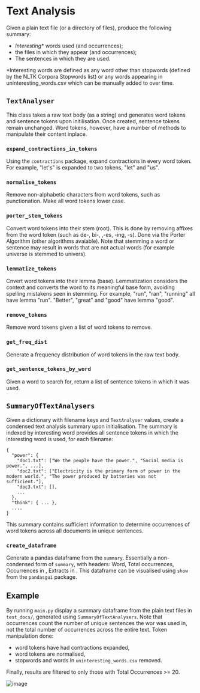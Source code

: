# Text Analysis

Given a plain text file (or a directory of files), produce the following summary: 
* _Interesting_\* words used (and occurrences);
* the files in which they appear (and occurrences);
* The sentences in which they are used.

\*Interesting words are defined as any word other than stopwords (defined by the NLTK Corpora Stopwords list) or any words appearing in uninteresting_words.csv which can be manually added to over time.

## `TextAnalyser`

This class takes a raw text body (as a string) and generates word tokens and sentence tokens upon initilisation. Once created, sentence tokens remain unchanged. Word tokens, however, have a number of methods to manipulate their content inplace. 

### `expand_contractions_in_tokens`

Using the `contractions` package, expand contractions in every word token. For example, "let's" is expanded to two tokens, "let" and "us".

### `normalise_tokens`

Remove non-alphabetic characters from word tokens, such as punctionation. Make all word tokens lower case.

### `porter_stem_tokens`

Convert word tokens into their stem (root). This is done by removing affixes from the word token (such as de-, bi-, ,-es, -ing, -s). Done via the Porter Algorithm (other algorithms avaiable). 
Note that stemming a word or sentence may result in words that are not actual words (for example universe is stemmed to univers).

### `lemmatize_tokens`

Cnvert word tokens into their lemma (base). Lemmatization considers the context and converts the word to its meaningful base form, avoiding spelling mistakens seen in stemming. For example, "run", "ran", "running" all have lemma "run". "Better", "great" and "good" have lemma "good".

### `remove_tokens`

Remove word tokens given a list of word tokens to remove.

### `get_freq_dist`

Generate a frequency distribution of word tokens in the raw text body.

### `get_sentence_tokens_by_word`

Given a word to search for, return a list of sentence tokens in which it was used.

## `SummaryOfTextAnalysers`

Given a dictionary with filename keys and `TextAnalyser` values, create a condensed text analysis summary upon initialisation. 
The summary is indexed by interesting word provides all sentence tokens in which the interesting word is used, for each filename:

```
{
  "power": {
    "doc1.txt": ["We the people have the power.", "Social media is power.", ...],
    "doc2.txt": ["Electricity is the primary form of power in the modern world.", "The power produced by batteries was not sufficient."],
    "doc3.txt": [],
    ...
  },
  "think": { ... },
  ....
}
```
This summary contains sufficient information to determine occurrences of word tokens across all documents in unique sentences.

### `create_dataframe`

Generate a pandas dataframe from the `summary`. Essentially a non-condensed form of `summary`, with headers:
Word, Total occurrences, Occurrences in <filename>, Extracts in <filename>.
This dataframe can be visualised using `show` from the `pandasgui` package.

## Example

By running `main.py` display a summary dataframe from the plain text files in `test_docs/`, generated using `SummaryOfTextAnalysers`. Note that occurrences count the number of unique sentences the wor was used in, not the total number of occurrences across the entire text.
Token manipulation done:
* word tokens have had contractions expanded,
* word tokens are normalised,
* stopwords and words in `uninteresting_words.csv` removed.

Finally, results are filtered to only those with Total Occurrences >= 20.

![image](https://user-images.githubusercontent.com/44169061/133929024-f58eb50c-65fb-4f2c-bc3f-2ca4ecbd7f05.png)


  

